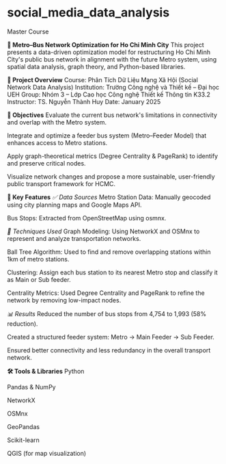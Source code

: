 # social_media_data_analysis
Master Course

**🚌 Metro–Bus Network Optimization for Ho Chi Minh City**
This project presents a data-driven optimization model for restructuring Ho Chi Minh City's public bus network in alignment with the future Metro system, using spatial data analysis, graph theory, and Python-based libraries.

**📘 Project Overview**
Course: Phân Tích Dữ Liệu Mạng Xã Hội (Social Network Data Analysis)
Institution: Trường Công nghệ và Thiết kế – Đại học UEH
Group: Nhóm 3 – Lớp Cao học Công nghệ Thiết kế Thông tin K33.2
Instructor: TS. Nguyễn Thành Huy
Date: January 2025

**🚀 Objectives**
Evaluate the current bus network's limitations in connectivity and overlap with the Metro system.

Integrate and optimize a feeder bus system (Metro–Feeder Model) that enhances access to Metro stations.

Apply graph-theoretical metrics (Degree Centrality & PageRank) to identify and preserve critical nodes.

Visualize network changes and propose a more sustainable, user-friendly public transport framework for HCMC.

**📌 Key Features**
_✅ Data Sources_
Metro Station Data: Manually geocoded using city planning maps and Google Maps API.

Bus Stops: Extracted from OpenStreetMap using osmnx.

_🧠 Techniques Used_
Graph Modeling: Using NetworkX and OSMnx to represent and analyze transportation networks.

Ball Tree Algorithm: Used to find and remove overlapping stations within 1km of metro stations.

Clustering: Assign each bus station to its nearest Metro stop and classify it as Main or Sub feeder.

Centrality Metrics: Used Degree Centrality and PageRank to refine the network by removing low-impact nodes.

_📊 Results_
Reduced the number of bus stops from 4,754 to 1,993 (58% reduction).

Created a structured feeder system: Metro → Main Feeder → Sub Feeder.

Ensured better connectivity and less redundancy in the overall transport network.

**🛠 Tools & Libraries**
Python

Pandas & NumPy

NetworkX

OSMnx

GeoPandas

Scikit-learn

QGIS (for map visualization)
